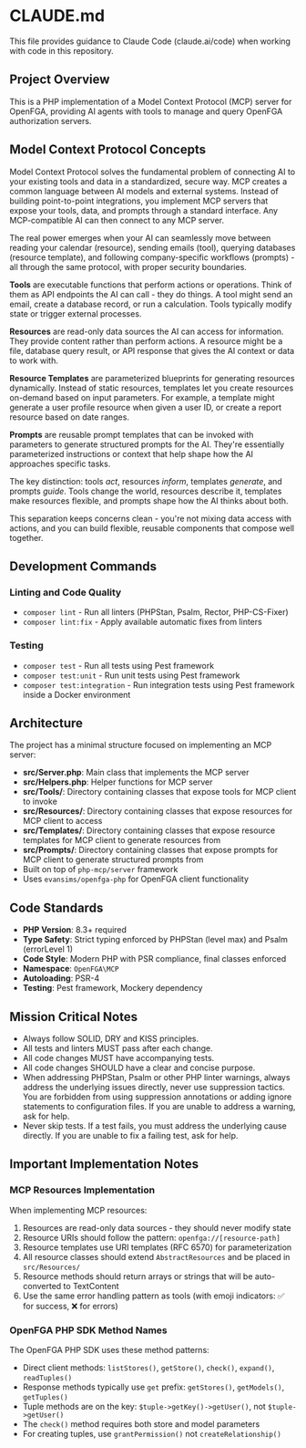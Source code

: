# CLAUDE.md

This file provides guidance to Claude Code (claude.ai/code) when working with code in this repository.

## Project Overview

This is a PHP implementation of a Model Context Protocol (MCP) server for OpenFGA, providing AI agents with tools to manage and query OpenFGA authorization servers.

## Model Context Protocol Concepts

Model Context Protocol solves the fundamental problem of connecting AI to your existing tools and data in a standardized, secure way. MCP creates a common language between AI models and external systems. Instead of building point-to-point integrations, you implement MCP servers that expose your tools, data, and prompts through a standard interface. Any MCP-compatible AI can then connect to any MCP server.

The real power emerges when your AI can seamlessly move between reading your calendar (resource), sending emails (tool), querying databases (resource template), and following company-specific workflows (prompts) - all through the same protocol, with proper security boundaries.

**Tools** are executable functions that perform actions or operations. Think of them as API endpoints the AI can call - they do things. A tool might send an email, create a database record, or run a calculation. Tools typically modify state or trigger external processes.

**Resources** are read-only data sources the AI can access for information. They provide content rather than perform actions. A resource might be a file, database query result, or API response that gives the AI context or data to work with.

**Resource Templates** are parameterized blueprints for generating resources dynamically. Instead of static resources, templates let you create resources on-demand based on input parameters. For example, a template might generate a user profile resource when given a user ID, or create a report resource based on date ranges.

**Prompts** are reusable prompt templates that can be invoked with parameters to generate structured prompts for the AI. They're essentially parameterized instructions or context that help shape how the AI approaches specific tasks.

The key distinction: tools _act_, resources _inform_, templates _generate_, and prompts _guide_. Tools change the world, resources describe it, templates make resources flexible, and prompts shape how the AI thinks about both.

This separation keeps concerns clean - you're not mixing data access with actions, and you can build flexible, reusable components that compose well together.

## Development Commands

### Linting and Code Quality

- `composer lint` - Run all linters (PHPStan, Psalm, Rector, PHP-CS-Fixer)
- `composer lint:fix` - Apply available automatic fixes from linters

### Testing

- `composer test` - Run all tests using Pest framework
- `composer test:unit` - Run unit tests using Pest framework
- `composer test:integration` - Run integration tests using Pest framework inside a Docker environment

## Architecture

The project has a minimal structure focused on implementing an MCP server:

- **src/Server.php**: Main class that implements the MCP server
- **src/Helpers.php**: Helper functions for MCP server
- **src/Tools/**: Directory containing classes that expose tools for MCP client to invoke
- **src/Resources/**: Directory containing classes that expose resources for MCP client to access
- **src/Templates/**: Directory containing classes that expose resource templates for MCP client to generate resources from
- **src/Prompts/**: Directory containing classes that expose prompts for MCP client to generate structured prompts from
- Built on top of `php-mcp/server` framework
- Uses `evansims/openfga-php` for OpenFGA client functionality

## Code Standards

- **PHP Version**: 8.3+ required
- **Type Safety**: Strict typing enforced by PHPStan (level max) and Psalm (errorLevel 1)
- **Code Style**: Modern PHP with PSR compliance, final classes enforced
- **Namespace**: `OpenFGA\MCP`
- **Autoloading**: PSR-4
- **Testing**: Pest framework, Mockery dependency

## Mission Critical Notes

- Always follow SOLID, DRY and KISS principles.
- All tests and linters MUST pass after each change.
- All code changes MUST have accompanying tests.
- All code changes SHOULD have a clear and concise purpose.
- When addressing PHPStan, Psalm or other PHP linter warnings, always address the underlying issues directly, never use suppression tactics. You are forbidden from using suppression annotations or adding ignore statements to configuration files. If you are unable to address a warning, ask for help.
- Never skip tests. If a test fails, you must address the underlying cause directly. If you are unable to fix a failing test, ask for help.

## Important Implementation Notes

### MCP Resources Implementation

When implementing MCP resources:

1. Resources are read-only data sources - they should never modify state
2. Resource URIs should follow the pattern: `openfga://[resource-path]`
3. Resource templates use URI templates (RFC 6570) for parameterization
4. All resource classes should extend `AbstractResources` and be placed in `src/Resources/`
5. Resource methods should return arrays or strings that will be auto-converted to TextContent
6. Use the same error handling pattern as tools (with emoji indicators: ✅ for success, ❌ for errors)

### OpenFGA PHP SDK Method Names

The OpenFGA PHP SDK uses these method patterns:
- Direct client methods: `listStores()`, `getStore()`, `check()`, `expand()`, `readTuples()`
- Response methods typically use `get` prefix: `getStores()`, `getModels()`, `getTuples()`
- Tuple methods are on the key: `$tuple->getKey()->getUser()`, not `$tuple->getUser()`
- The `check()` method requires both store and model parameters
- For creating tuples, use `grantPermission()` not `createRelationship()`
